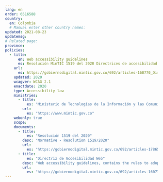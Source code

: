 ```yaml
---
lang: en
order: 6516588
country:
  en: Colombia
  # Manual enter other country names: 
updated: 2021-08-23
updatemsg:
# Related page:
province: 
policies:
  - title:
      en: Web accessibility guidelines
      es: Resolución MinTIC 1519 del 2020 Directrices de accesibilidad web
    url:
      es: https://gobiernodigital.mintic.gov.co/692/articles-160770_Directrices_Accesibilidad_web.pdf
    updated: 2020
    wcagver: WCAG 2.1 
    enactdate: 2020
    type: Accessibility law
    ministries:
      - title:
          es: "Ministerio de Tecnologías de la Información y las Comunicaciones"
        url:
          es: "https://www.mintic.gov.co"
    webonly: true
    scope: 
    documents:
      - title:
          es: "Resolución 1519 del 2020"
        desc: "Normative - Resolution 1519/2020"
        url:
          es: "https://gobiernodigital.mintic.gov.co/692/articles-178657_resolucion_1519_2020.pdf"
      - title:
          es: "Directriz de Accesibilidad Web"
        desc: "Web accessibility guidelines, contains the rules to adopt accessibility in all websites and electronic offices of public entities and subjects obliged to implement them"
        url:
          es: "https://gobiernodigital.mintic.gov.co/692/articles-160770_Directrices_Accesibilidad_web.pdf"
---
```

